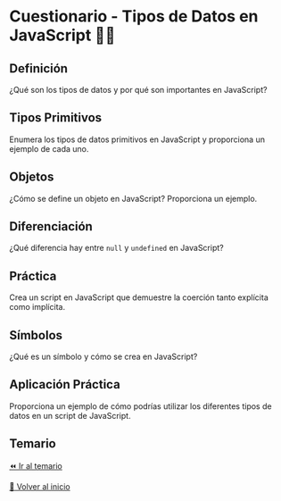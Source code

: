 # Cuestionario - Tipos de Datos en JavaScript 👩‍💻

## Definición
¿Qué son los tipos de datos y por qué son importantes en JavaScript?

## Tipos Primitivos
Enumera los tipos de datos primitivos en JavaScript y proporciona un ejemplo de cada uno.

## Objetos
¿Cómo se define un objeto en JavaScript? Proporciona un ejemplo.

## Diferenciación
¿Qué diferencia hay entre `null` y `undefined` en JavaScript?

## Práctica
Crea un script en JavaScript que demuestre la coerción tanto explícita como implícita.

## Símbolos
¿Qué es un símbolo y cómo se crea en JavaScript?

## Aplicación Práctica
Proporciona un ejemplo de cómo podrías utilizar los diferentes tipos de datos en un script de JavaScript.

## Temario
[⏪ Ir al temario](../../temario/02-variables-y-tipos-de-datos/tipos-de-datos.md)

[🏡 Volver al inicio](../../readme.md)
